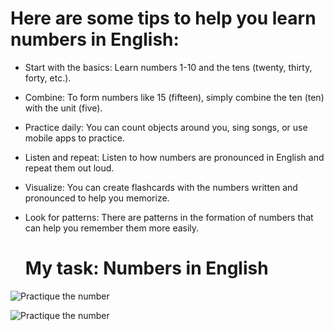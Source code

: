 # Here are some tips to help you learn numbers in English:

- Start with the basics: Learn numbers 1-10 and the tens (twenty, thirty, forty, etc.).

- Combine: To form numbers like 15 (fifteen), simply combine the ten (ten) with the unit (five).

- Practice daily: You can count objects around you, sing songs, or use mobile apps to practice.

- Listen and repeat: Listen to how numbers are pronounced in English and repeat them out loud.

- Visualize: You can create flashcards with the numbers written and pronounced to help you memorize.

- Look for patterns: There are patterns in the formation of numbers that can help you remember them more easily.

  # My task: Numbers in English

![Practique the number](https://static.platzi.com/media/user_upload/image1-22f064ee-d278-4e89-86fc-655eff2312e7.jpg)

![Practique the number](https://static.platzi.com/media/user_upload/image2-6cd43306-cb25-4b8d-abad-21187db5af9f.jpg)
